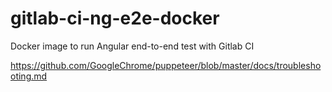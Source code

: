 # gitlab-ci-ng-e2e-docker

Docker image to run Angular end-to-end test with Gitlab CI 

https://github.com/GoogleChrome/puppeteer/blob/master/docs/troubleshooting.md
